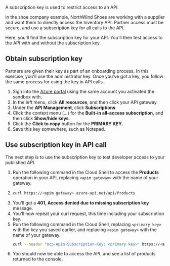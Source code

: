 A subscription key is used to restrict access to an API.

In the shoe company example, NorthWind Shoes are working with a supplier and want them to directly access the Inventory API. Partner access must be secure, and use a subscription key for all calls to the API.

Here, you'll find the subscription key for your API. You'll then test access to the API with and without the subscription key.

## Obtain subscription key
Partners are given their key as part of an onboarding process. In this exercise, you'll use the administrator key. Once you've got a key, you follow the same process for using the key in API calls.

1. Sign into the [Azure portal](https://portal.azure.com/learn.docs.microsoft.com?azure-portal=true) using the same account you activated the sandbox with.
1. In the left menu, click **All resources**, and then click your API gateway.
1. Under the **API Management**, click **Subscriptions**.
1. Click the context menu (...) for the **Built-in all-access subscription**, and then click **Show/hide keys**.
1. Click the **Click to copy** button for the **PRIMARY KEY**.
1. Save this key somewhere, such as Notepad.

## Use subscription key in API call
The next step is to use the subscription key to test developer access to your published API.

1. Run the following command in the Cloud Shell to access the **Products** operation in your API, replacing `<apim gateway>` with the name of your gateway.
1. 
   ```bash
   curl https://<apim gateway>.azure-api.net/api/Products
   ```
1. You'll get a **401, Access denied due to missing subscription key** message.
1. You'll now repeat your curl request, this time including your subscription key.
1. Run the following command in the Cloud Shell, replacing `<primary key>` with the key you saved earlier, and replacing `<apim gateway>` with the name of your gateway.
   ```bash
   curl --header "Ocp-Apim-Subscription-Key: <primary key>" https://<apim gateway>.azure-api.net/api/Products
   ```
1. You should now be able to access the API, and see a list of products returned to the console.
